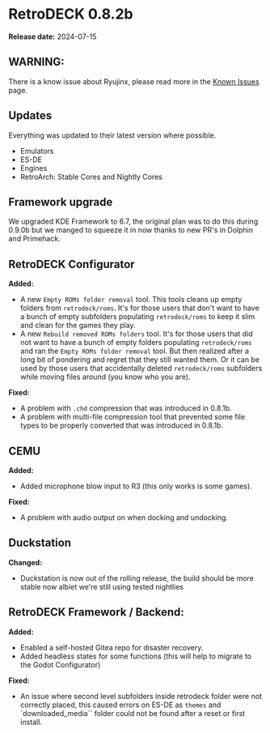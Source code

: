 # RetroDECK 0.8.2b

**Release date:** 2024-07-15

## WARNING:
There is a know issue about Ryujinx, please read more in the [Known Issues](../wiki_bugs/known-issues.md) page.

## Updates

Everything was updated to their latest version where possible.

- Emulators
- ES-DE
- Engines
- RetroArch: Stable Cores and Nightly Cores


## Framework upgrade

We upgraded KDE Framework to 6.7, the original plan was to do this during 0.9.0b but we manged to squeeze it in now thanks to new PR's in Dolphin and Primehack.

## RetroDECK Configurator

**Added:**

- A new `Empty ROMs folder removal` tool. This tools cleans up empty folders from `retrodeck/roms`. It's for those users that don't want to have a bunch of empty subfolders populating `retrodeck/roms` to keep it slim and clean for the games they play.
- A new `Rebuild removed ROMs folders` tool. It's for those users that did not want to have a bunch of empty folders populating `retrodeck/roms` and ran the `Empty ROMs folder removal` tool. But then realized after a long bit of pondering and regret that they still wanted them. Or it can be used by those users that accidentally deleted `retrodeck/roms` subfolders while moving files around (you know who you are).

**Fixed:**

- A problem with `.chd` compression that was introduced in 0.8.1b.
- A problem with multi-file compression tool that prevented some file types to be properly converted that was introduced in 0.8.1b.

## CEMU


**Added:**

- Added microphone blow input to R3 (this only works is some games).


**Fixed:**

- A problem with audio output on when docking and undocking.

## Duckstation

**Changed:**
- Duckstation is now out of the rolling release, the build should be more stable now albiet we're still using tested nightlies

##  RetroDECK Framework / Backend:

**Added:**

- Enabled a self-hosted Gitea repo for disaster recovery.
- Added headless states for some functions (this will help to migrate to the Godot Configurator)

**Fixed:**
- An issue where second level subfolders inside retrodeck folder were not correctly placed, this caused errors on ES-DE as `themes` and `downloaded_media`` folder could not be found after a reset or first install.